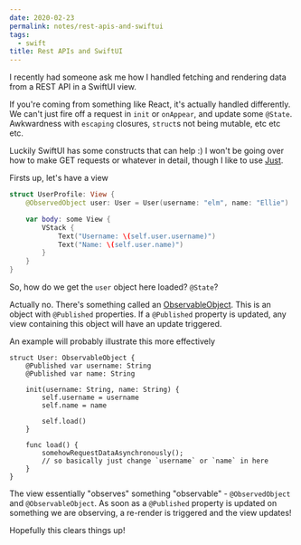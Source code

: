 ```yaml
---
date: 2020-02-23
permalink: notes/rest-apis-and-swiftui
tags:
  - swift
title: Rest APIs and SwiftUI
---
```


I recently had someone ask me how I handled fetching and rendering data from a REST API in a SwiftUI view.

If you're coming from something like React, it's actually handled differently. We can't just fire off a request in `init` or `onAppear`, and update some `@State`. Awkwardness with `escaping` closures, `struct`s not being mutable, etc etc etc.

Luckily SwiftUI has some constructs that can help :) I won't be going over how to make GET requests or whatever in detail, though I like to use [Just](https://github.com/dduan/Just?ref=ellie.wtf).

Firsts up, let's have a view

```swift
struct UserProfile: View {
    @ObservedObject user: User = User(username: "elm", name: "Ellie")

    var body: some View {
    	VStack {
        	Text("Username: \(self.user.username)")
        	Text("Name: \(self.user.name)")
        }
    }
}
```

So, how do we get the `user` object here loaded? `@State`?

Actually no. There's something called an [ObservableObject](https://developer.apple.com/documentation/combine/observableobject?ref=ellie.wtf). This is an object with `@Published` properties. If a `@Published` property is updated, any view containing this object will have an update triggered.

An example will probably illustrate this more effectively

```
struct User: ObservableObject {
    @Published var username: String
    @Published var name: String

    init(username: String, name: String) {
    	self.username = username
        self.name = name
        
        self.load()
    }
    
    func load() {
    	somehowRequestDataAsynchronously();
        // so basically just change `username` or `name` in here
    }
}
```

The view essentially "observes" something "observable" - `@ObservedObject` and `@ObservableObject`. As soon as a `@Published` property is updated on something we are observing, a re-render is triggered and the view updates!

Hopefully this clears things up!